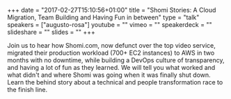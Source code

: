 +++
date = "2017-02-27T15:10:56+01:00"
title = "Shomi Stories: A Cloud Migration, Team Building and Having Fun in between"
type = "talk"
speakers = ["augusto-rosa"]
youtube = ""
vimeo = ""
speakerdeck = ""
slideshare = ""
slides = ""
+++

Join us to hear how Shomi.com, now defunct over the top video service, migrated their production workload (700+ EC2 instances) to AWS in two months with no downtime, while building a DevOps culture of transparency, and having a lot of fun as they learned. We will tell you what worked and what didn't and where Shomi was going when it was finally shut down. Learn the behind story about a technical and people transformation race to the finish line.

